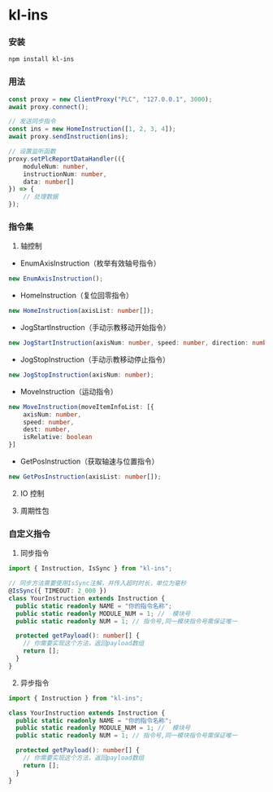 # kl-ins

### 安装

```bash
npm install kl-ins
```

### 用法

```typescript
const proxy = new ClientProxy("PLC", "127.0.0.1", 3000);
await proxy.connect();

// 发送同步指令
const ins = new HomeInstruction([1, 2, 3, 4]);
await proxy.sendInstruction(ins);

// 设置监听函数
proxy.setPlcReportDataHandler(({
    moduleNum: number,
    instructionNum: number,
    data: number[]
}) => {
    // 处理数据
});
```

### 指令集

1. 轴控制

- EnumAxisInstruction（枚举有效轴号指令）

```typescript
new EnumAxisInstruction();
```

- HomeInstruction（复位回零指令）

```typescript
new HomeInstruction(axisList: number[]);
```

- JogStartInstruction（手动示教移动开始指令）

```typescript
new JogStartInstruction(axisNum: number, speed: number, direction: number);
```

- JogStopInstruction（手动示教移动停止指令）

```typescript
new JogStopInstruction(axisNum: number);
```

- MoveInstruction（运动指令）

```typescript
new MoveInstruction(moveItemInfoList: [{
    axisNum: number,
    speed: number,
    dest: number,
    isRelative: boolean
}]
```

- GetPosInstruction（获取轴速与位置指令）

```typescript
new GetPosInstruction(axisList: number[]);
```

2. IO 控制

3. 周期性包

### 自定义指令

1. 同步指令

```typescript
import { Instruction, IsSync } from "kl-ins";

// 同步方法需要使用IsSync注解，并传入超时时长，单位为毫秒
@IsSync({ TIMEOUT: 2_000 })
class YourInstruction extends Instruction {
  public static readonly NAME = "你的指令名称";
  public static readonly MODULE_NUM = 1; //  模块号
  public static readonly NUM = 1; // 指令号,同一模块指令号需保证唯一

  protected getPayload(): number[] {
    // 你需要实现这个方法，返回payload数组
    return [];
  }
}
```

2. 异步指令

```typescript
import { Instruction } from "kl-ins";

class YourInstruction extends Instruction {
  public static readonly NAME = "你的指令名称";
  public static readonly MODULE_NUM = 1; //  模块号
  public static readonly NUM = 1; // 指令号,同一模块指令号需保证唯一

  protected getPayload(): number[] {
    // 你需要实现这个方法，返回payload数组
    return [];
  }
}
```
